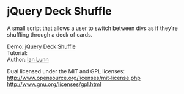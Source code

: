 jQuery Deck Shuffle
====================

A small script that allows a user to switch between divs as if they're shuffling through a deck of cards.

Demo: [jQuery Deck Shuffle](http://www.ianlunn.co.uk/demos/jquery-deck-shuffle/)  
Tutorial: [](http://www.ianlunn.co.uk/blog/code-tutorials/jquery-deck-shuffle/)  
Author: [Ian Lunn](http://www.ianlunn.co.uk/)  

Dual licensed under the MIT and GPL licenses:
http://www.opensource.org/licenses/mit-license.php
http://www.gnu.org/licenses/gpl.html
